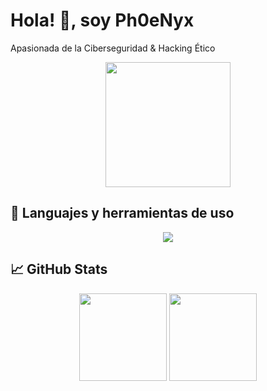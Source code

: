 <!--Sobre mi-->
<h1>Hola! 👋, soy Ph0eNyx </h1>
<p>Apasionada de la Ciberseguridad & Hacking Ético</p>

<!--Gif-->
<div id="header" align="center">
  <img src="https://media0.giphy.com/media/v1.Y2lkPTc5MGI3NjExa3FuMTIwZGtkcjQzeTByems5NWVoc3IwNjdqMzJqZ21tdzdvZzZ6ZSZlcD12MV9pbnRlcm5hbF9naWZfYnlfaWQmY3Q9cw/GUIlE3bi84TOjGzSo1/giphy.gif" width="200"/>
</div>

<!-- Lenguaje GitHub-->
<h2>🚀 Languajes y herramientas de uso</h2>
<p align="center">
  <a href="https://skillicons.dev">
    <img src="https://skillicons.dev/icons?i=linux,kali,bash,html,css,docker,git,github,html,php,neovim,notion,obsidian,py,vscode" />
  </a>

<!-- Github Stats-->
<h2>📈 GitHub Stats</h2>
<div align="center">
  <img src="https://github-readme-stats.vercel.app/api?username=Ph0e-Nyx&theme=tokyonight&show_icons=true&hide_border=true&count_private=false" height="140em" />
  <img src="https://github-readme-streak-stats.herokuapp.com/?user=Ph0e-Nyx&theme=tokyonight&hide_border=true" height="140em" />
</div>


